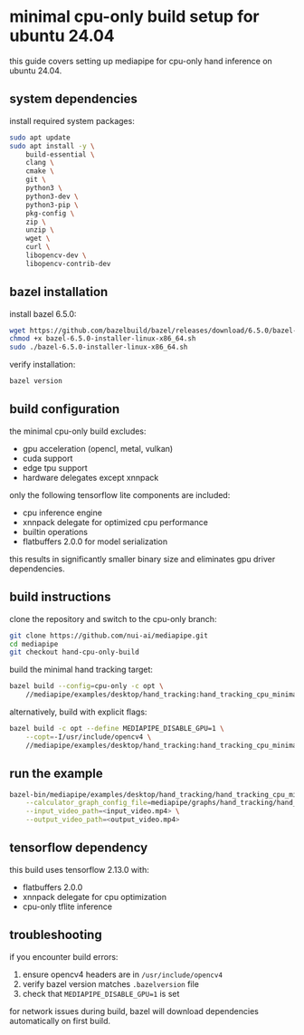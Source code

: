 # minimal cpu-only build setup for ubuntu 24.04

this guide covers setting up mediapipe for cpu-only hand inference on ubuntu 24.04.

## system dependencies

install required system packages:

```bash
sudo apt update
sudo apt install -y \
    build-essential \
    clang \
    cmake \
    git \
    python3 \
    python3-dev \
    python3-pip \
    pkg-config \
    zip \
    unzip \
    wget \
    curl \
    libopencv-dev \
    libopencv-contrib-dev
```

## bazel installation

install bazel 6.5.0:

```bash
wget https://github.com/bazelbuild/bazel/releases/download/6.5.0/bazel-6.5.0-installer-linux-x86_64.sh
chmod +x bazel-6.5.0-installer-linux-x86_64.sh
sudo ./bazel-6.5.0-installer-linux-x86_64.sh
```

verify installation:

```bash
bazel version
```

## build configuration

the minimal cpu-only build excludes:
- gpu acceleration (opencl, metal, vulkan)
- cuda support
- edge tpu support  
- hardware delegates except xnnpack

only the following tensorflow lite components are included:
- cpu inference engine
- xnnpack delegate for optimized cpu performance
- builtin operations
- flatbuffers 2.0.0 for model serialization

this results in significantly smaller binary size and eliminates gpu driver dependencies.

## build instructions

clone the repository and switch to the cpu-only branch:

```bash
git clone https://github.com/nui-ai/mediapipe.git
cd mediapipe
git checkout hand-cpu-only-build
```

build the minimal hand tracking target:

```bash
bazel build --config=cpu-only -c opt \
    //mediapipe/examples/desktop/hand_tracking:hand_tracking_cpu_minimal
```

alternatively, build with explicit flags:

```bash
bazel build -c opt --define MEDIAPIPE_DISABLE_GPU=1 \
    --copt=-I/usr/include/opencv4 \
    //mediapipe/examples/desktop/hand_tracking:hand_tracking_cpu_minimal
```

## run the example

```bash
bazel-bin/mediapipe/examples/desktop/hand_tracking/hand_tracking_cpu_minimal \
    --calculator_graph_config_file=mediapipe/graphs/hand_tracking/hand_tracking_desktop_live.pbtxt \
    --input_video_path=<input_video.mp4> \
    --output_video_path=<output_video.mp4>
```

## tensorflow dependency

this build uses tensorflow 2.13.0 with:
- flatbuffers 2.0.0
- xnnpack delegate for cpu optimization
- cpu-only tflite inference

## troubleshooting

if you encounter build errors:
1. ensure opencv4 headers are in `/usr/include/opencv4`
2. verify bazel version matches `.bazelversion` file
3. check that `MEDIAPIPE_DISABLE_GPU=1` is set

for network issues during build, bazel will download dependencies automatically on first build.